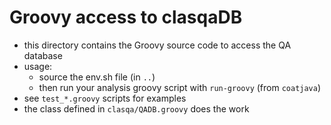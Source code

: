 # Groovy access to clasqaDB

- this directory contains the Groovy source code to access the QA database
- usage:
  - source the env.sh file (in `..`)
  - then run your analysis groovy script with `run-groovy` (from `coatjava`)
- see `test_*.groovy` scripts for examples
- the class defined in `clasqa/QADB.groovy` does the work
